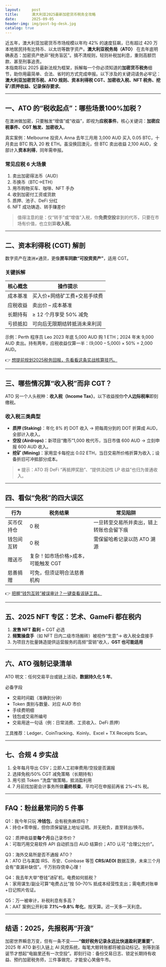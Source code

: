 ```yaml
---
layout:     post
title:      澳大利亚2025最新加密货币税务全攻略
date:       2025-09-05
header-img: img/post-bg-desk.jpg
catalog: true
---
```


近五年，澳大利亚加密货币市场规模以年均 42% 的速度狂飙，已有超过 420 万本地居民持有比特币、以太坊等数字资产。**澳大利亚税务局（ATO）** 在去年底明确表态：加密资产绝非“税务盲区”。搞不清规则，轻则补税加利息，重则高额罚款、甚至刑事追责。  
本指南将以 2025 最新法规为框架，拆解每一个你必须知道的**加密货币税务**细节，助你用最简单、合法、省时的方式完成申报。以下涉及的关键词请务必牢记：**澳大利亚加密货币税、ATO 规则、资本利得税 CGT、加密收入税、NFT 税务、挖矿/质押收益、记录保存要求**。

---

## 一、ATO 的“税收起点”：哪些场景100%加税？

在澳洲做加密，只要触发“增值”或“收益”，即视为**应税事件**。核心关键词：**加密应税事件、CGT 触发、加密收入**。

真实案例：Melbourne 投资人 Anna 去年三月用 3,000 AUD 买入 0.05 BTC，十月卖出 BTC 购入 20 枚 ETH。虽没换回澳元，但 BTC 卖出收益 2,100 AUD，全部计入**资本利得**，同年需申报。

### 常见应税 6 大场景

1. 卖出加密得法币（AUD）  
2. 币换币（BTC→ETH）  
3. 用币购物买车、咖啡、NFT 手办  
4. 收到加密付工资或货款  
5. 质押、池子、DeFi 分红  
6. NFT 成功铸造、转手赚差价  

> 值得注意的是：仅“转手”或“增值”入税，你**免费空投**拿到的代币，只要在市场有价值，也立刻算**收入税**。

---

## 二、资本利得税 (CGT) 解剖

数字资产在澳洲≠通货，更像**房车同款“可投资资产”**，适用 CGT。

### 关键拆解

| 核心概念 | 操作提示 |
| --- | --- |
| 成本基准 | 买入价+网络矿工费+交易手续费 |
| 应税收益 | 卖出价 – 成本基准 |
| 长期持有 | ≥ 12 个月享受 50% 减免 |
| 亏损抵扣 | 可向后无限期结转抵消未来利润 |

示例：Perth 程序员 Leo 2023 年底 5,000 AUD 购 1 ETH；2024 年末 9,000 AUD 卖出。持有两年，应税收益仅算一半：(9,000 – 5,000) × 50% = 2,000 AUD。

👉 [想提前规划2025税务回报，先看看这条实战核算技巧。](https://okxdog.com/)

---

## 三、哪些情况算“收入税”而非 CGT？

ATO 另一个人头税种：**收入税（Income Tax）**。以下收益按你**个人边际税率**即刻缴税。

### 收入税三类典型

- **质押 (Staking)**：年化 8% 的 DOT 收入 → 把每周分到的 DOT 折算成 AUD，全部计入收入。
- **空投 (Airdrops)**：新项目“撒币”1,000 枚代币，当日市值 600 AUD → 立刻申报 600 AUD 收入。
- **挖矿 (Mining)**：家用显卡每挖出 0.02 ETH，当日交易所价格折算为收入；设备折旧可冲抵部分成本。

> ※ 提示：ATO 将 DeFi “再抵押奖励”、“提供流动性 LP 收益”也归为普通收入。

---

## 四、看似“免税”的四大误区

| 行为 | 税务结果 | 常见陷阱 |
| --- | --- | --- |
| 买币仅持仓 | 0 税 | 一旦转至交易所并卖出，链上转账也会留下痕 |
| 钱包间互转 | 0 税 | 需保留哈希记录以防 ATO 溯源 |
| 赠送币 | 复杂！如市场价格>成本，可能触发 CGT |
| 慈善捐赠 | 可免，但须证明合法慈善机构 |

👉 [把握“钱包互转”被误审计？一键查看该链工具。](https://okxdog.com/)

---

## 五、2025 NFT 专区：艺术、GameFi 都在税内

1. **发售 NFT 盈利** = CGT 必选  
2. **频繁操盘手**（如 NFT 日内二级市场搬砖）被视作“生意”→ 收入税全盘接手  
3. 为项目方批量铸造提供运营服务的高频“营销”收入，**GST 也可能适用**

---

## 六、ATO 强制记录清单

ATO 明文：任何交易平台或链上活动，**数据持久化 5 年**。

必备字段  
- 交易时间戳（准确到分钟）  
- Token 类别与数量、对应 AUD 市价  
- 手续费明细  
- 钱包或交易所编号  
- 交易用途一句话（例：日常消费、工资收入、DeFi 质押）

工具推荐：Ledger、CoinTracking、Koinly、Excel + TX Receipts Scan。

---

## 七、合规 4 步实战

1. 全年每月导出 CSV；立即人工初审费用/空投是否漏报  
2. 选择免税/50% CGT 减免策略（长期持有）  
3. 用亏损 Token “洗盘”做策略，抵消盈利用  
4. 7 月前找加密会计事务所做**最终核查**。平均可在申报前再省 2%–4% 税。

---

## FAQ：粉丝最常问的 5 件事

Q1：我今年只玩 **冷钱包**，会有税务麻烦吗？  
A：持仓≠零申报，但你须保留链上地址证明。并无税负，直至转出/换币。

Q2：质押收益要**每个月**自己录市价？  
A：可取巧用交易软件 API 自动抓当日 AUD 结算价；ATO 认可 “合理公允价”。

Q3：海外交易所是否不通报 ATO？  
A：ATO 已与美国 IRS、币安、Coinbase 等签 **CRS/AEOI** 数据互换，未来三个月会有“查漏补缺信”。千万别存侥幸心理！

Q4：我去年大举“卷钱”进矿机，电费如何抵税？  
A：家用谋生/副业可算“电费占比”按 50–70% 抵成本经营性支出；需电费对账单+日记照片佐证。

Q5：万一被审计，补税利息有多高？  
A：AAT 案例公开利率 **7.1%～9.8% 年化**，按天算。迟一天多一天利息。

---

## 结语：2025，先报税再“开浪”

加密世界瞬息万变，但有一条不变——**“做好税务记录永远比快速盈利更重要”**。2025 年 ATO 新引入链上 AI 风控系统，每笔大鲸转账都将被自动标记。别等到圣诞节才想起“电脑里还有一次空投”。即刻行动：备份交易日志、锁定长期持有收益、预约加密税务师，三件事做完，才能安心笑傲牛市。